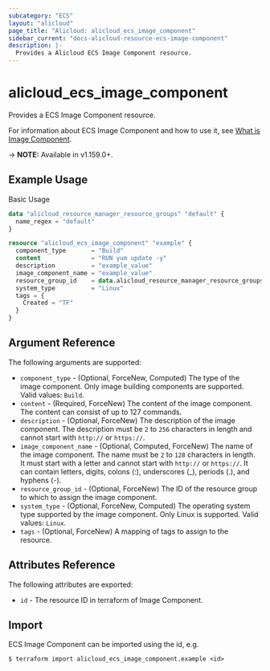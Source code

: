 ```yaml
---
subcategory: "ECS"
layout: "alicloud"
page_title: "Alicloud: alicloud_ecs_image_component"
sidebar_current: "docs-alicloud-resource-ecs-image-component"
description: |-
  Provides a Alicloud ECS Image Component resource.
---
```


# alicloud\_ecs\_image\_component

Provides a ECS Image Component resource.

For information about ECS Image Component and how to use it, see [What is Image Component](https://www.alibabacloud.com/help/en/doc-detail/200424.htm).

-> **NOTE:** Available in v1.159.0+.

## Example Usage

Basic Usage

```terraform
data "alicloud_resource_manager_resource_groups" "default" {
  name_regex = "default"
}

resource "alicloud_ecs_image_component" "example" {
  component_type       = "Build"
  content              = "RUN yum update -y"
  description          = "example_value"
  image_component_name = "example_value"
  resource_group_id    = data.alicloud_resource_manager_resource_groups.default.groups.0.id
  system_type          = "Linux"
  tags = {
    Created = "TF"
  }
}
```

## Argument Reference

The following arguments are supported:

* `component_type` - (Optional, ForceNew, Computed) The type of the image component. Only image building components are supported. Valid values: `Build`.
* `content` - (Required, ForceNew) The content of the image component. The content can consist of up to 127 commands.
* `description` - (Optional, ForceNew) The description of the image component. The description must be `2` to `256` characters in length and cannot start with `http://` or `https://`.
* `image_component_name` - (Optional, Computed, ForceNew) The name of the image component. The name must be `2` to `128` characters in length. It must start with a letter and cannot start with `http://` or `https://`. It can contain letters, digits, colons (:), underscores (_), periods (.), and hyphens (-).
* `resource_group_id` - (Optional, ForceNew) The ID of the resource group to which to assign the image component.
* `system_type` - (Optional, ForceNew, Computed) The operating system type supported by the image component. Only Linux is supported. Valid values: `Linux`.
* `tags` - (Optional, ForceNew) A mapping of tags to assign to the resource.

## Attributes Reference

The following attributes are exported:

* `id` - The resource ID in terraform of Image Component.

## Import

ECS Image Component can be imported using the id, e.g.

```
$ terraform import alicloud_ecs_image_component.example <id>
```